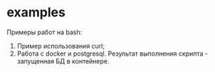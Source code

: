 # examples
Примеры работ на bash:
  1) Пример использования curl;
  2) Работа с docker и postgresql. Результат выполнения скрипта - запущенная БД в контейнере.
